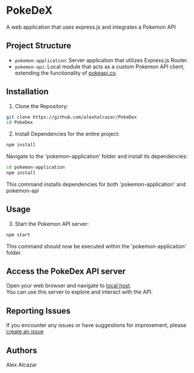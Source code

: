 # PokeDeX

A web application that uses express.js and integrates a Pokemon API

## Project Structure
- `pokemon-application`: Server application that utilizes Express.js Router.
- `pokemon-api`: Local module that acts as a custom Pokemon API client, extending the functionality of [pokeapi.co](https://pokeapi.co).

## Installation

1. Clone the Repository:

```bash
git clone https://github.com/alexhalcazar/PokeDex
cd PokeDex
```

2. Install Dependencies for the entire project:

```bash
npm install
```

Navigate to the 'pokemon-application' folder and install its dependencies:

```bash
cd pokemon-application
npm install
```

This command installs dependencies for both 'pokemon-application' and pokemon-api

## Usage

3. Start the Pokemon API server:

```bash
npm start
```

This command should now be executed within the 'pokemon-application' folder.

## Access the PokeDex API server

Open your web browser and navigate to [local host](http://localhost:4000). <br>
You can use this server to explore and interact with the API.

## Reporting Issues

If you encounter any issues or have suggestions for improvement, please [create an issue](https://github.com/alexhalcazar/PokeDex/issues)

## Authors

Alex Alcazar